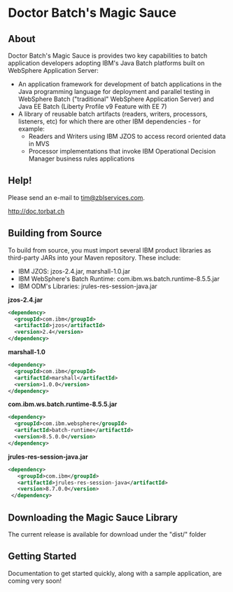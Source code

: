 # Doctor Batch's Magic Sauce
## About
Doctor Batch's Magic Sauce is provides two key capabilities to batch application developers adopting IBM's Java Batch platforms built on WebSphere Application Server:
- An application framework for development of batch applications in the Java programming language for deployment and parallel testing in WebSphere Batch ("traditional" WebSphere Application Server) and Java EE Batch (Liberty Profile v9 Feature with EE 7)
- A library of reusable batch artifacts (readers, writers, processors, listeners, etc) for which there are other IBM dependencies - for example:
	- Readers and Writers using IBM JZOS to access record oriented data in MVS
	- Processor implementations that invoke IBM Operational Decision Manager business rules applications

## Help!
Please send an e-mail to [tim@zblservices.com](mailto:tim@zblservices.com). 

http://doc.torbat.ch

## Building from Source
To build from source, you must import several IBM product libraries as third-party JARs into your Maven repository. These include:
- IBM JZOS: jzos-2.4.jar, marshall-1.0.jar
- IBM WebSphere's Batch Runtime: com.ibm.ws.batch.runtime-8.5.5.jar
- IBM ODM's Libraries: jrules-res-session-java.jar

**jzos-2.4.jar** 
```xml
<dependency>
  <groupId>com.ibm</groupId>
  <artifactId>jzos</artifactId>
  <version>2.4</version>
</dependency>
```
**marshall-1.0**
```xml
<dependency>
  <groupId>com.ibm</groupId>
  <artifactId>marshall</artifactId>
  <version>1.0.0</version>
</dependency>
```

**com.ibm.ws.batch.runtime-8.5.5.jar**
```xml
<dependency>
  <groupId>com.ibm.websphere</groupId>
  <artifactId>batch-runtime</artifactId>
  <version>8.5.0.0</version>
</dependency>
```

**jrules-res-session-java.jar**
```xml
<dependency>
   <groupId>com.ibm</groupId>
   <artifactId>jrules-res-session-java</artifactId>
   <version>8.7.0.0</version>
 </dependency>
```

## Downloading the Magic Sauce Library 
The current release is available for download under the "dist/" folder

## Getting Started
Documentation to get started quickly, along with a sample application, are coming very soon!



